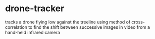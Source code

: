 # drone-tracker
tracks a drone flying low against the treeline using method of cross-correlation to find the shift between successive images in video from a hand-held infrared camera
